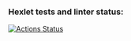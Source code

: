 ### Hexlet tests and linter status:
[![Actions Status](https://github.com/askerovtamerlan/js-oop-project-lvl1/workflows/hexlet-check/badge.svg)](https://github.com/askerovtamerlan/js-oop-project-lvl1/actions)